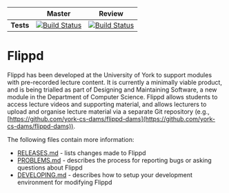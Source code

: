 |           | Master | Review |
|-----------|--------|--------|
| **Tests** | [![Build Status](https://magnum.travis-ci.com/a-random-oracle/flippd.svg?token=b4UG65sf5DLKDqBqGHqz&branch=master)](https://magnum.travis-ci.com/a-random-oracle/flippd) | [![Build Status](https://magnum.travis-ci.com/a-random-oracle/flippd.svg?token=b4UG65sf5DLKDqBqGHqz&branch=review)](https://magnum.travis-ci.com/a-random-oracle/flippd) |

# Flippd

Flippd has been developed at the University of York to support modules with pre-recorded lecture content. It is currently a minimally viable product, and is being trialled as part of Designing and Maintaining Software, a new module in the Department of Computer Science. Flippd allows students to access lecture videos and supporting material, and allows lecturers to upload and organise lecture material via a separate Git repository (e.g., [https://github.com/york-cs-dams/flippd-dams](https://github.com/york-cs-dams/flippd-dams)).

The following files contain more information:

* [RELEASES.md](RELEASES.md) - lists changes made to Flippd
* [PROBLEMS.md](PROBLEMS.md) - describes the process for reporting bugs or asking questions about Flippd
* [DEVELOPING.md](DEVELOPING.md) - describes how to setup your development environment for modifying Flippd
